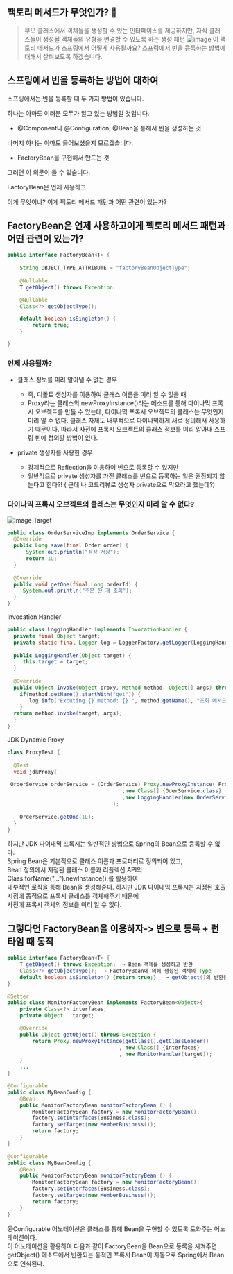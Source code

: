 ## 팩토리 메서드가 무엇인가? 🤔
>부모 클래스에서 객체들을 생성할 수 있는 인터페이스를 제공하지만, 자식 클래스들이 생성될 객체들의 유형을 변경할 수 있도록 하는 생성 패턴
![image](https://github.com/Blackwater-Tech-Note/design-pattern-java/assets/108210958/66abe056-0188-4097-997d-c5de3e10b68a)
이 팩토리 메서드가 스프링에서 어떻게 사용될까요? 
스프링에서 빈을 등록하는 방법에 대해서 살펴보도록 하겠습니다.


## 스프링에서 빈을 등록하는 방법에 대하여

스프링에서는 빈을 등록할 때 두 가지 방법이 있습니다.

하나는 아마도 여러분 모두가 알고 있는 방법일 것입니다.

- @Component나 @Configuration, @Bean을 통해서 빈을 생성하는 것

나머지 하나는 아마도 들어보셨을지 모르겠습니다.

- FactoryBean을 구현해서 만드는 것

그러면 이 의문이 들 수 있습니다.

FactoryBean은 언제 사용하고

이게 무엇이냐? 이게 펙토리 메서드 패턴과 어떤 관련이 있는가?

## FactoryBean은 언제 사용하고이게 펙토리 메서드 패턴과 어떤 관련이 있는가?
```java
public interface FactoryBean<T> {
  
	String OBJECT_TYPE_ATTRIBUTE = "factoryBeanObjectType";
  
	@Nullable
	T getObject() throws Exception;

	@Nullable
	Class<?> getObjectType();

	default boolean isSingleton() {
		return true;
	}

}
```
### 언제 사용될까?
- 클래스 정보를 미리 알아낼 수 없는 경우
   - 즉, 디폴트 생성자를 이용하여 클래스 이름을 미리 알 수 없을 때
   - Proxy라는 클래스의 newProxyInstance()라는 메소드를 통해 다이나믹 프록시 오브젝트를 만들 수 있는데, 다이나믹 프록시 오브젝트의 클래스는 무엇인지 미리 알 수 없다. 클래스 자체도 내부적으로 다이나믹하게 새로 정의해서 사용하기 때문이다. 따라서 사전에 프록시 오브젝트의 클래스 정보를 미리 알아내 스프링 빈에 정의할 방법이 없다.

- private 생성자를 사용한 경우
  -  강제적으로 Reflection을 이용하여 빈으로 등록할 수 있지만
  - 일반적으로 private 생성자를 가진 클래스를 빈으로 등록하는 일은 권장되지 않는다고 한다?! ( 근데 나 코드리뷰로 생성자 private으로 막으라고 했는데?)

###   다이나믹 프록시 오브젝트의 클래스는 무엇인지 미리 알 수 없다?
![image](https://github.com/Blackwater-Tech-Note/design-pattern-java/assets/108210958/a09697d8-9e80-4d79-929b-2b13fd878716)
Target
```java
public class OrderServiceImp implements OrderService {
  @Override
  public Long save(final Order order) {
      System.out.println("정상 저장");
      return 1L;
  }
  
  @Override
  public void getOne(final Long orderId) {
     System.out.println("주문 한 개 조회");
  }
}
```
Invocation Handler
```java
public class LoggingHandler implements InvocationHandler {
  private final Object target;
  private static final Logger log = LoggerFactory.getLogger(LoggingHandler.class);
  
  public LoggingHandler(Object target) {
     this.target = target;
  }
  
  @Override
  public Object invoke(Object proxy, Method method, Object[] args) throws Throwable {
    if(method.getName().startWith("get")) {
       log.info("Excuting {} method: {} ", method.getName(), "조회 메서드 호출");
    }
  return method.invoke(target, args);
  }
}
```
JDK Dynamic Proxy
```java
class ProxyTest {
   
  @Test
  void jdkProxy{
  
 OrderService orderService = (OrderService) Proxy.newProxyInstance( ProxyTest.class.getClassLoader(),      // ClassLoader
                                     ,new Class[] {OderService.class}  //타킷 인터페이스
                                     ,new LoggingHandler(new OrderServiceImpl())
                                  );
    
    OrderService.getOne(1L);
  }
}
```
하지만 JDK 다이내믹 프록시는 일반적인 방법으로 Spring의 Bean으로 등록할 수 없다. </br>
Spring Bean은 기본적으로 클래스 이름과 프로퍼티로 정의되어 있고, </br>
Bean 정의에서 지정된 클래스 이름과 리플렉션 API의 Class.forName("...").newInstance();를 활용하여 </br>
내부적인 로직을 통해 Bean을 생성해준다. 하지만 JDK 다이내믹 프록시는 지정된 호출 시점에 동적으로 프록시 클래스를 객체해주기 때문에 </br>
사전에 프록시 객체의 정보를 미리 알 수 없다. </br>

## 그렇다면 FactoryBean을 이용하자-> 빈으로 등록 + 런타임 때 동적
```java
public interface FactoryBean<T> {
    T getObject() throws Exception;  → Bean 객체를 생성하고 반환
    Class<?> getObjectType();  → FactoryBean에 의해 생성된 객체의 Type
    default boolean isSingleton() {return true;}   → getObject()의 반환된 객체의 싱글톤 여부
}
```
```java
@Setter
public class MonitorFactoryBean implements FactoryBean<Object>{
    private Class<?> interfaces;
    private Object   target;

    @Override
    public Object getObject() throws Exception {
        return Proxy.newProxyInstance(getClass().getClassLoader()
                                    , new Class[] {interfaces}
                                    , new MonitorHandler(target));
    }
    ...
}
```
```java
@Configurable
public class MyBeanConfig {
    @Bean
    public MonitorFactoryBean monitorFactoryBean () {
        MonitorFactoryBean factory = new MonitorFactoryBean();
        factory.setInterfaces(Business.class);
        factory.setTarget(new MemberBusiness());
        return factory;
    }
}
```
```java
@Configurable
public class MyBeanConfig {
    @Bean
    public MonitorFactoryBean monitorFactoryBean () {
        MonitorFactoryBean factory = new MonitorFactoryBean();
        factory.setInterfaces(Business.class);
        factory.setTarget(new MemberBusiness());
        return factory;
    }
}
```
@Configurable 어노테이션은 클래스를 통해 Bean을 구현할 수 있도록 도와주는 어노테이션이다.</br>
이 어노테이션을 활용하여 다음과 같이 FactoryBean을 Bean으로 등록을 시켜주면 getObject() 메소드에서 반환되는 동적인 프록시 Bean이 자동으로 Spring에서 Bean으로 인식된다.</br>
